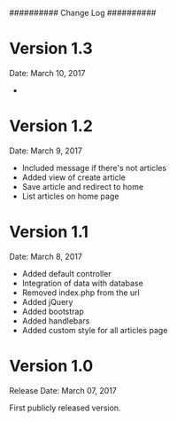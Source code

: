 ##########
Change Log
##########

Version 1.3
===========

Date: March 10, 2017

-

Version 1.2
===========

Date: March 9, 2017

- Included message if there's not articles
- Added view of create article
- Save article and redirect to home
- List articles on home page

Version 1.1
================

Date: March 8, 2017

- Added default controller
- Integration of data with database
- Removed index.php from the url
- Added jQuery
- Added bootstrap
- Added handlebars
- Added custom style for all articles page

Version 1.0
================

Release Date: March 07, 2017

First publicly released version.